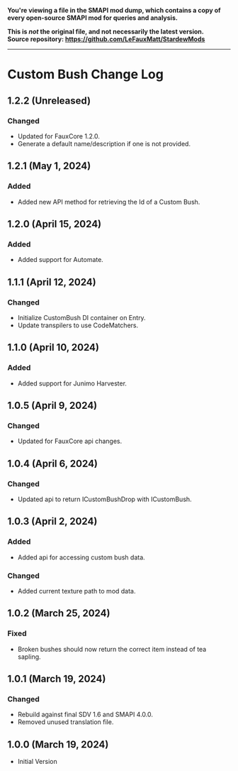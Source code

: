 **You're viewing a file in the SMAPI mod dump, which contains a copy of every open-source SMAPI mod
for queries and analysis.**

**This is _not_ the original file, and not necessarily the latest version.**  
**Source repository: https://github.com/LeFauxMatt/StardewMods**

----

# Custom Bush Change Log

## 1.2.2 (Unreleased)

### Changed

* Updated for FauxCore 1.2.0.
* Generate a default name/description if one is not provided.

## 1.2.1 (May 1, 2024)

### Added

* Added new API method for retrieving the Id of a Custom Bush.

## 1.2.0 (April 15, 2024)

### Added

* Added support for Automate.

## 1.1.1 (April 12, 2024)

### Changed

* Initialize CustomBush DI container on Entry.
* Update transpilers to use CodeMatchers.

## 1.1.0 (April 10, 2024)

### Added

* Added support for Junimo Harvester.

## 1.0.5 (April 9, 2024)

### Changed

* Updated for FauxCore api changes.

## 1.0.4 (April 6, 2024)

### Changed

* Updated api to return ICustomBushDrop with ICustomBush.

## 1.0.3 (April 2, 2024)

### Added

* Added api for accessing custom bush data.

### Changed

* Added current texture path to mod data.

## 1.0.2 (March 25, 2024)

### Fixed

* Broken bushes should now return the correct item instead of tea sapling.

## 1.0.1 (March 19, 2024)

### Changed

* Rebuild against final SDV 1.6 and SMAPI 4.0.0.
* Removed unused translation file.

## 1.0.0 (March 19, 2024)

* Initial Version
